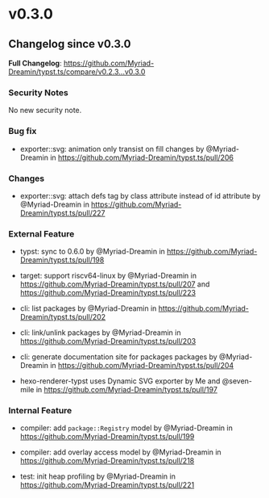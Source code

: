 # v0.3.0

## Changelog since v0.3.0

**Full Changelog**: https://github.com/Myriad-Dreamin/typst.ts/compare/v0.2.3...v0.3.0

### Security Notes

No new security note.

### Bug fix

- exporter::svg: animation only transist on fill changes by @Myriad-Dreamin in https://github.com/Myriad-Dreamin/typst.ts/pull/206

### Changes

- exporter::svg: attach defs tag by class attribute instead of id attribute by @Myriad-Dreamin in https://github.com/Myriad-Dreamin/typst.ts/pull/227

### External Feature

- typst: sync to 0.6.0 by @Myriad-Dreamin in https://github.com/Myriad-Dreamin/typst.ts/pull/198

- target: support riscv64-linux by @Myriad-Dreamin in https://github.com/Myriad-Dreamin/typst.ts/pull/207 and https://github.com/Myriad-Dreamin/typst.ts/pull/223

- cli: list packages by @Myriad-Dreamin in https://github.com/Myriad-Dreamin/typst.ts/pull/202
- cli: link/unlink packages by @Myriad-Dreamin in https://github.com/Myriad-Dreamin/typst.ts/pull/203
- cli: generate documentation site for packages packages by @Myriad-Dreamin in https://github.com/Myriad-Dreamin/typst.ts/pull/204

- hexo-renderer-typst uses Dynamic SVG exporter by Me and @seven-mile in https://github.com/Myriad-Dreamin/typst.ts/pull/197

### Internal Feature

- compiler: add `package::Registry` model by @Myriad-Dreamin in https://github.com/Myriad-Dreamin/typst.ts/pull/199

- compiler: add overlay access model by @Myriad-Dreamin in https://github.com/Myriad-Dreamin/typst.ts/pull/218

- test: init heap profiling by @Myriad-Dreamin in https://github.com/Myriad-Dreamin/typst.ts/pull/221
